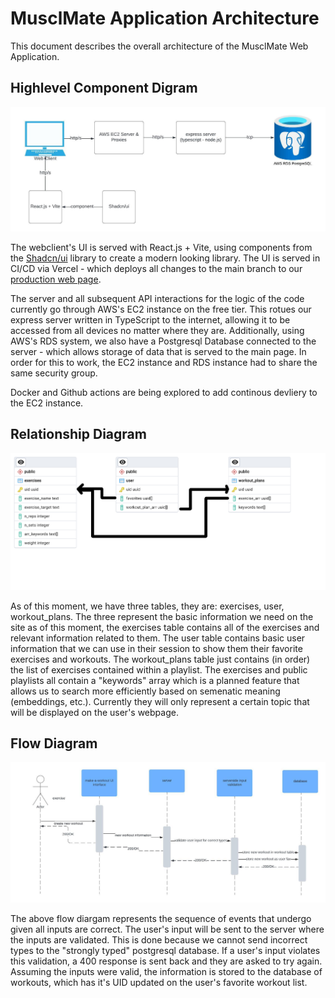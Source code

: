 # MusclMate Application Architecture

This document describes the overall architecture of the MusclMate Web Application. 

## Highlevel Component Digram

![Component Diagram](images/component_diagram.jpeg)

The webclient's UI is served with React.js + Vite, using components from the [Shadcn/ui](https://ui.shadcn.com/) library to create a modern looking library. The UI is served in CI/CD via Vercel - which deploys all changes to the main branch to our [production web page](muscl-mate.vercel.app). 

The server and all subsequent API interactions for the logic of the code currently go through AWS's EC2 instance on the free tier. This rotues our express server written in TypeScript to the internet, allowing it to be accessed from all devices no matter where they are. Additionally, using AWS's RDS system, we also have a Postgresql Database connected to the server - which allows storage of data that is served to the main page. In order for this to work, the EC2 instance and RDS instance had to share the same security group. 

Docker and Github actions are being explored to add continous devliery to the EC2 instance. 

## Relationship Diagram

![Relationship Diagram](images/er_diagram.png)

As of this moment, we have three tables, they are: exercises, user, workout_plans. The three represent the basic information we need on the site as of this moment, the exercises table contains all of the exercises and relevant information related to them. The user table contains basic user information that we can use in their session to show them their favorite exercises and workouts. The workout_plans table just contains (in order) the list of exercises contained within a playlist. 
The exercises and public playlists all contain a "keywords" array which is a planned feature that allows us to search more efficiently based on semenatic meaning (embeddings, etc.). Currently they will only represent a certain topic that will be displayed on the user's webpage. 

## Flow Diagram

![Flow Diagram](images/sequence_diagram.jpeg)

The above flow diargam represents the sequence of events that undergo given all inputs are correct. The user's input will be sent to the server where the inputs are validated. This is done because we cannot send incorrect types to the "strongly typed" postgresql database. If a user's input violates this validation, a 400 response is sent back and they are asked to try again. Assuming the inputs were valid, the information is stored to the database of workouts, which has it's UID updated on the user's favorite workout list. 